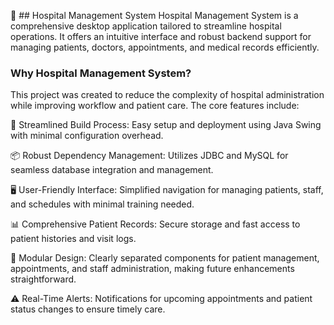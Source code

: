🏥 ## Hospital Management System
Hospital Management System is a comprehensive desktop application tailored to streamline hospital operations. It offers an intuitive interface and robust backend support for managing patients, doctors, appointments, and medical records efficiently.

### Why Hospital Management System?
This project was created to reduce the complexity of hospital administration while improving workflow and patient care. The core features include:

🧩 Streamlined Build Process: Easy setup and deployment using Java Swing with minimal configuration overhead.

📦 Robust Dependency Management: Utilizes JDBC and MySQL for seamless database integration and management.

🖥️ User-Friendly Interface: Simplified navigation for managing patients, staff, and schedules with minimal training needed.

📊 Comprehensive Patient Records: Secure storage and fast access to patient histories and visit logs.

🧱 Modular Design: Clearly separated components for patient management, appointments, and staff administration, making future enhancements straightforward.

⚠️ Real-Time Alerts: Notifications for upcoming appointments and patient status changes to ensure timely care.
